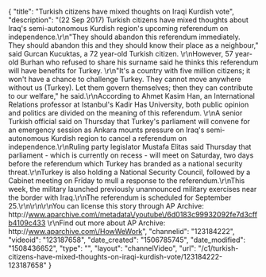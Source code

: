 {
    "title": "Turkish citizens have mixed thoughts on Iraqi Kurdish vote",
    "description": "(22 Sep 2017) Turkish citizens have mixed thoughts about Iraq's semi-autonomous Kurdish region's upcoming referendum on independence.\r\n\"They should abandon this referendum immediately. They should abandon this and they should know their place as a neighbour,\" said Gurcan Kucuktas, a 72 year-old Turkish citizen. \r\nHowever, 57 year-old Burhan who refused to share his surname said he thinks this referendum will have benefits for Turkey. \r\n\"It's a country with five million citizens; it won't have a chance to challenge Turkey. They cannot move anywhere without us (Turkey). Let them govern themselves; then they can contribute to our welfare,\" he said.\r\nAccording to Ahmet Kasim Han, an International Relations professor at Istanbul's Kadir Has University, both public opinion and politics are divided on the meaning of this referendum. \r\nA senior Turkish official said on Thursday that Turkey's parliament will convene for an emergency session as Ankara mounts pressure on Iraq's semi-autonomous Kurdish region to cancel a referendum on independence.\r\nRuling party legislator Mustafa Elitas said Thursday that parliament - which is currently on recess - will meet on Saturday, two days before the referendum which Turkey has branded as a national security threat.\r\nTurkey is also holding a National Security Council, followed by a Cabinet meeting on Friday to mull a response to the referendum.\r\nThis week, the military launched previously unannounced military exercises near the border with Iraq.\r\nThe referendum is scheduled for September 25.\r\n\r\n\r\nYou can license this story through AP Archive: http:\/\/www.aparchive.com\/metadata\/youtube\/6d0183c99932092fe7d3cffb4109c433 \r\nFind out more about AP Archive: http:\/\/www.aparchive.com\/HowWeWork",
    "channelid": "123184222",
    "videoid": "123187658",
    "date_created": "1506785745",
    "date_modified": "1508436652",
    "type": "",
    "layout": "channelVideo",
    "url": "\/c1\/turkish-citizens-have-mixed-thoughts-on-iraqi-kurdish-vote\/123184222-123187658"
}
